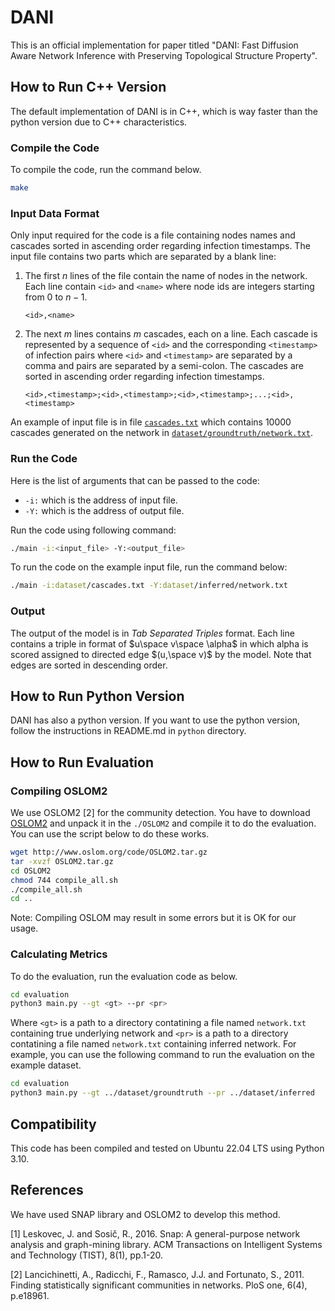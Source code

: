 # DANI

This is an official implementation for paper titled "DANI: Fast Diffusion Aware Network Inference with Preserving Topological Structure Property".

## How to Run C++ Version

The default implementation of DANI is in C++, which is way faster than the python version due to C++ characteristics.

### Compile the Code

To compile the code, run the command below.

```bash
make
```

### Input Data Format

Only input required for the code is a file containing nodes names and cascades sorted in ascending order regarding infection timestamps. The input file contains two parts which are separated by a blank line:

1. The first $n$ lines of the file contain the name of nodes in the network. Each line contain `<id>` and `<name>` where node ids are integers starting from 0 to $n-1$.

    ```text
    <id>,<name>
    ```

2. The next $m$ lines contains $m$ cascades, each on a line. Each cascade is represented by a sequence of `<id>` and the corresponding `<timestamp>` of infection pairs where `<id>` and `<timestamp>` are separated by a comma and pairs are separated by a semi-colon. The cascades are sorted in ascending order regarding infection timestamps.

    ```text
    <id>,<timestamp>;<id>,<timestamp>;<id>,<timestamp>;...;<id>,<timestamp>
    ```

An example of input file is in file [`cascades.txt`](dataset/cascades.txt) which contains 10000 cascades generated on the network in [`dataset/groundtruth/network.txt`](dataset/groundtruth/network.txt).

### Run the Code

Here is the list of arguments that can be passed to the code:

- `-i:` which is the address of input file.
- `-Y:` which is the address of output file.

Run the code using following command:

```bash
./main -i:<input_file> -Y:<output_file>
```

To run the code on the example input file, run the command below:

```bash
./main -i:dataset/cascades.txt -Y:dataset/inferred/network.txt
```

### Output

The output of the model is in _Tab Separated Triples_ format. Each line contains a triple in format of $u\space v\space \alpha$ in which alpha is scored assigned to directed edge $(u,\space v)$ by the model. Note that edges are sorted in descending order.

## How to Run Python Version

DANI has also a python version. If you want to use the python version, follow the instructions in README.md in `python` directory.

## How to Run Evaluation

### Compiling OSLOM2

We use OSLOM2 [2] for the community detection. You have to download [OSLOM2](http://www.oslom.org/code/OSLOM2.tar.gz) and unpack it in the `./OSLOM2` and compile it to do the evaluation. You can use the script below to do these works.

```bash
wget http://www.oslom.org/code/OSLOM2.tar.gz
tar -xvzf OSLOM2.tar.gz
cd OSLOM2
chmod 744 compile_all.sh
./compile_all.sh
cd ..
```

Note: Compiling OSLOM may result in some errors but it is OK for our usage.

### Calculating Metrics

To do the evaluation, run the evaluation code as below.

```bash
cd evaluation
python3 main.py --gt <gt> --pr <pr>
```

Where `<gt>` is a path to a directory contatining a file named `network.txt` containing true underlying network and `<pr>` is a path to a directory contatining a file named `network.txt` containing inferred network. For example, you can use the following command to run the evaluation on the example dataset.

```bash
cd evaluation
python3 main.py --gt ../dataset/groundtruth --pr ../dataset/inferred
```

## Compatibility

This code has been compiled and tested on Ubuntu 22.04 LTS using Python 3.10.

## References

We have used SNAP library and OSLOM2 to develop this method.

[1] Leskovec, J. and Sosič, R., 2016. Snap: A general-purpose network analysis and graph-mining library. ACM Transactions on Intelligent Systems and Technology (TIST), 8(1), pp.1-20.

[2] Lancichinetti, A., Radicchi, F., Ramasco, J.J. and Fortunato, S., 2011. Finding statistically significant communities in networks. PloS one, 6(4), p.e18961.
